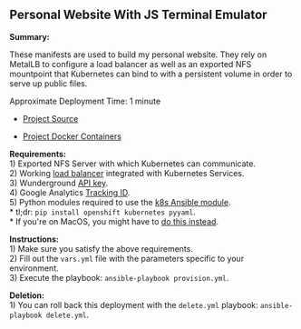 ## Personal Website With JS Terminal Emulator

**Summary:**

These manifests are used to build my personal website. They rely on MetalLB to configure a load balancer as well as an exported NFS mountpoint that Kubernetes can bind to with a persistent volume in order to serve up public files. 

Approximate Deployment Time: 1 minute

* [Project Source](https://github.com/zimmertr/Personal-Website-With-JS-Terminal-Emulator)

* [Project Docker Containers](https://github.com/zimmertr/Personal-Website-With-JS-Terminal-Emulator/tree/master/Docker)

**Requirements:**  
    1) Exported NFS Server with which Kubernetes can communicate.  
    2) Working [load balancer](https://metallb.universe.tf/) integrated with Kubernetes Services.  
    3) Wunderground [API key](https://www.wunderground.com/weather/api/).  
    4) Google Analytics [Tracking ID](https://developers.google.com/analytics/devguides/collection/analyticsjs/).  
    5) Python modules required to use the [k8s Ansible module](https://docs.ansible.com/ansible/latest/modules/k8s_module.html).  
        * tl;dr: `pip install openshift kubernetes pyyaml`.  
        * If you're on MacOS, you might have to [do this instead](https://github.com/ansible/ansible/issues/43637#issuecomment-443495763).  

**Instructions:**  
    1) Make sure you satisfy the above requirements.   
    2) Fill out the `vars.yml` file with the parameters specific to your environment.  
    3) Execute the playbook: `ansible-playbook provision.yml`.  

**Deletion:**  
    1) You can roll back this deployment with the `delete.yml` playbook: `ansible-playbook delete.yml`.
